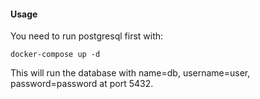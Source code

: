#### Usage

You need to run postgresql first with:
```shell
docker-compose up -d
```

This will run the database with name=db, username=user, password=password at port 5432.
